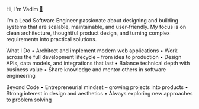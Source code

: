 Hi, I’m Vadim [👋](https://www.codewars.com/users/VadosLight/badges/micro)

I’m a Lead Software Engineer passionate about designing and building systems that are scalable, maintainable, and user-friendly.
My focus is on clean architecture, thoughtful product design, and turning complex requirements into practical solutions.

What I Do
	•	Architect and implement modern web applications
	•	Work across the full development lifecycle – from idea to production
	•	Design APIs, data models, and integrations that last
	•	Balance technical depth with business value
	•	Share knowledge and mentor others in software engineering

Beyond Code
	•	Entrepreneurial mindset – growing projects into products
	•	Strong interest in design and aesthetics
	•	Always exploring new approaches to problem solving
